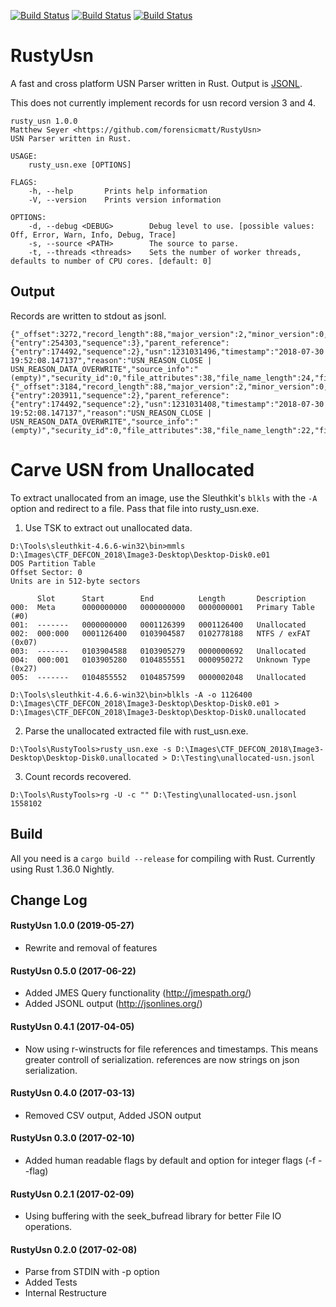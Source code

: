 [![Build Status](https://dev.azure.com/matthewseyer/matthewseyer/_apis/build/status/forensicmatt.RustyUsn?branchName=master&jobName=Job&configuration=Job%20windows-stable)](https://dev.azure.com/matthewseyer/matthewseyer/_build/latest?definitionId=1&branchName=master)
[![Build Status](https://dev.azure.com/matthewseyer/matthewseyer/_apis/build/status/forensicmatt.RustyUsn?branchName=master&jobName=Job&configuration=Job%20linux-stable)](https://dev.azure.com/matthewseyer/matthewseyer/_build/latest?definitionId=1&branchName=master)
[![Build Status](https://dev.azure.com/matthewseyer/matthewseyer/_apis/build/status/forensicmatt.RustyUsn?branchName=master&jobName=Job&configuration=Job%20mac-stable)](https://dev.azure.com/matthewseyer/matthewseyer/_build/latest?definitionId=1&branchName=master)
# RustyUsn
A fast and cross platform USN Parser written in Rust. Output is [JSONL](http://jsonlines.org/).

This does not currently implement records for usn record version 3 and 4.

```
rusty_usn 1.0.0
Matthew Seyer <https://github.com/forensicmatt/RustyUsn>
USN Parser written in Rust.

USAGE:
    rusty_usn.exe [OPTIONS]

FLAGS:
    -h, --help       Prints help information
    -V, --version    Prints version information

OPTIONS:
    -d, --debug <DEBUG>        Debug level to use. [possible values: Off, Error, Warn, Info, Debug, Trace]
    -s, --source <PATH>        The source to parse.
    -t, --threads <threads>    Sets the number of worker threads, defaults to number of CPU cores. [default: 0]
```

## Output
Records are written to stdout as jsonl.

```
{"_offset":3272,"record_length":88,"major_version":2,"minor_version":0,"file_reference":{"entry":254303,"sequence":3},"parent_reference":{"entry":174492,"sequence":2},"usn":1231031496,"timestamp":"2018-07-30 19:52:08.147137","reason":"USN_REASON_CLOSE | USN_REASON_DATA_OVERWRITE","source_info":"(empty)","security_id":0,"file_attributes":38,"file_name_length":24,"file_name_offset":60,"file_name":"DEFAULT.LOG2"}
{"_offset":3184,"record_length":88,"major_version":2,"minor_version":0,"file_reference":{"entry":203911,"sequence":2},"parent_reference":{"entry":174492,"sequence":2},"usn":1231031408,"timestamp":"2018-07-30 19:52:08.147137","reason":"USN_REASON_CLOSE | USN_REASON_DATA_OVERWRITE","source_info":"(empty)","security_id":0,"file_attributes":38,"file_name_length":22,"file_name_offset":60,"file_name":"SYSTEM.LOG1"}
```

# Carve USN from Unallocated
To extract unallocated from an image, use the Sleuthkit's `blkls` with the `-A` option and redirect to a file. Pass that file into rusty_usn.exe.

1. Use TSK to extract out unallocated data.
```
D:\Tools\sleuthkit-4.6.6-win32\bin>mmls D:\Images\CTF_DEFCON_2018\Image3-Desktop\Desktop-Disk0.e01
DOS Partition Table
Offset Sector: 0
Units are in 512-byte sectors

      Slot      Start        End          Length       Description
000:  Meta      0000000000   0000000000   0000000001   Primary Table (#0)
001:  -------   0000000000   0001126399   0001126400   Unallocated
002:  000:000   0001126400   0103904587   0102778188   NTFS / exFAT (0x07)
003:  -------   0103904588   0103905279   0000000692   Unallocated
004:  000:001   0103905280   0104855551   0000950272   Unknown Type (0x27)
005:  -------   0104855552   0104857599   0000002048   Unallocated

D:\Tools\sleuthkit-4.6.6-win32\bin>blkls -A -o 1126400 D:\Images\CTF_DEFCON_2018\Image3-Desktop\Desktop-Disk0.e01 > D:\Images\CTF_DEFCON_2018\Image3-Desktop\Desktop-Disk0.unallocated
```

2. Parse the unallocated extracted file with rust_usn.exe.
```
D:\Tools\RustyTools>rusty_usn.exe -s D:\Images\CTF_DEFCON_2018\Image3-Desktop\Desktop-Disk0.unallocated > D:\Testing\unallocated-usn.jsonl
```

3. Count records recovered.
```
D:\Tools\RustyTools>rg -U -c "" D:\Testing\unallocated-usn.jsonl
1558102
```

## Build
All you need is a ```cargo build --release``` for compiling with Rust. Currently using Rust 1.36.0 Nightly.

## Change Log
#### RustyUsn 1.0.0 (2019-05-27)
- Rewrite and removal of features

#### RustyUsn 0.5.0 (2017-06-22)
- Added JMES Query functionality (http://jmespath.org/)
- Added JSONL output (http://jsonlines.org/)

#### RustyUsn 0.4.1 (2017-04-05)
- Now using r-winstructs for file references and timestamps. This means greater controll of serialization. references are now strings on json serialization.

#### RustyUsn 0.4.0 (2017-03-13)
- Removed CSV output, Added JSON output

#### RustyUsn 0.3.0 (2017-02-10)
- Added human readable flags by default and option for integer flags (-f --flag)

#### RustyUsn 0.2.1 (2017-02-09)
- Using buffering with the seek_bufread library for better File IO operations.

#### RustyUsn 0.2.0 (2017-02-08)
- Parse from STDIN with -p option
- Added Tests
- Internal Restructure
